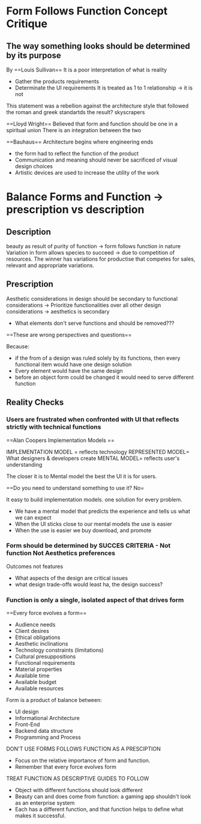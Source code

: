 # Form Follows Function Concept Critique 
## The way something looks should be determined by its purpose

By ==Louis Sullivan==
It is a poor interpretation of what is reality
- Gather the products requirements
- Determinate the UI requirements
It is treated as 1 to 1 relationship -> it is not

This statement was a rebellion against the architecture style that followed the roman and greek standartds
the result? skyscrapers

==Lloyd Wright==
Believed that form and function should be one in a spiritual union
There is an integration between the two 

==Bauhaus==
Architecture begins where engineering ends
- the form had to reflect the function of the product
- Communication and meaning should never be sacrificed of visual design choices
- Artistic devices are used to increase the utility of the work

# Balance Forms and Function -> prescription vs description

## Description
beauty as result of purity of function -> form follows function in nature
Variation in form allows species to succeed -> due to competition of resources.
The winner has variations for productise that competes for sales, relevant and appropriate variations.
## Prescription
Aesthetic considerations in design should be secondary to functional considerations -> 
Prioritize functionalities over all other design considerations -> aesthetics is secondary
- What elements don't serve functions and should be removed???

==These are wrong perspectives and questions==

Because:
- if the from of a design was ruled solely by its functions, then every functional item would have one design solution 
- Every element would have the same design
- before an object form could be changed it would need to serve different function

## Reality Checks
### Users are frustrated when confronted with UI that reflects strictly with technical functions  

 ==Alan Coopers Implementation Models ==

IMPLEMENTATION MODEL = reflects technology
REPRESENTED MODEL= What designers & developers create 
MENTAL MODEL= reflects user's understanding

The closer it is to Mental model the best the UI it is for users.

==Do you need to understand something to use it? No=

It easy to build implementation models. one solution for every problem.

- We have a mental model that predicts the experience and tells us what we can expect
- When the UI sticks close to our mental models the use is easier
- When the use is easier we buy download, and promote

### Form should be determined by SUCCES CRITERIA - Not function Not Aesthetics preferences
Outcomes not features

- What aspects of the design are critical issues
- what design trade-offs would least ha, the design success?

### Function is only a single, isolated aspect of that drives form

==Every force evolves a form==

- Audience needs
- Client desires
- Ethical obligations
- Aesthetic inclinations
- Technology constraints (limitations)
- Cultural presuppositions
- Functional requirements
- Material properties
- Available time
- Available budget
- Available resources

Form is a product of balance between:

- UI design
- Informational Architecture
- Front-End 
- Backend  data structure
- Programming and Process

DON'T USE FORMS FOLLOWS FUNCTION AS A PRESCIPTION

- Focus on the relative importance of form and function.
- Remember that every force evolves form

TREAT FUNCTION AS DESCRIPTIVE GUIDES TO FOLLOW
- Object with different functions should look different
- Beauty can and does come from function: a gaming app shouldn't look as an enterprise system
- Each has a different function, and that function helps to define what makes it successful.
